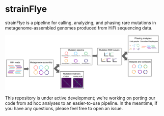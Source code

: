 # strainFlye

strainFlye is a pipeline for calling, analyzing, and phasing rare mutations
in metagenome-assembled genomes produced from HiFi sequencing data.

![strainFlye pipeline diagram](https://github.com/fedarko/strainFlye/raw/main/docs/strainflye-pipeline.png)

This repository is under active development; we're working on porting our code
from ad hoc analyses to an easier-to-use pipeline. In the meantime, if you have
any questions, please feel free to open an issue.
